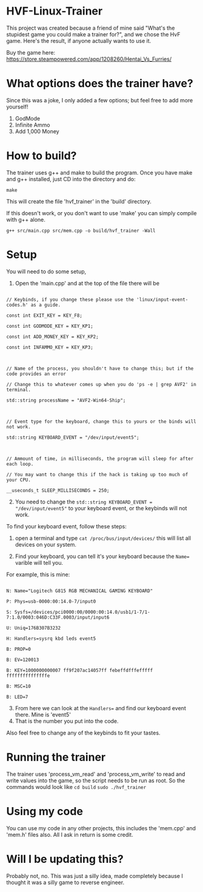 # HVF-Linux-Trainer

This project was created because a friend of mine said "What's the stupidest game you could make a trainer for?", and we chose the HvF game. Here's the result, if anyone actually wants to use it.



Buy the game here: https://store.steampowered.com/app/1208260/Hentai_Vs_Furries/

# What options does the trainer have?
Since this was a joke, I only added a few options; but feel free to add more yourself!

1. GodMode
2. Infinite Ammo
3. Add 1,000 Money


# How to build?

The trainer uses g++ and make to build the program. Once you have make and g++ installed, just CD into the directory and do:



`make`



This will create the file 'hvf_trainer' in the 'build' directory.



If this doesn't work, or you don't want to use 'make' you can simply compile with g++ alone.



`g++ src/main.cpp src/mem.cpp -o build/hvf_trainer -Wall`



# Setup

You will need to do some setup,



1. Open the 'main.cpp' and at the top of the file there will be

```

// Keybinds, if you change these please use the 'linux/input-event-codes.h' as a guide.

const int EXIT_KEY = KEY_F8;

const int GODMODE_KEY = KEY_KP1;

const int ADD_MONEY_KEY = KEY_KP2;

const int INFAMMO_KEY = KEY_KP3;



// Name of the process, you shouldn't have to change this; but if the code provides an error

// Change this to whatever comes up when you do 'ps -e | grep AVF2' in terminal.

std::string processName = "AVF2-Win64-Ship";



// Event type for the keyboard, change this to yours or the binds will not work.

std::string KEYBOARD_EVENT = "/dev/input/event5";



// Ammount of time, in milliseconds, the program will sleep for after each loop.

// You may want to change this if the hack is taking up too much of your CPU.

__useconds_t SLEEP_MILLISECONDS = 250;

```



2. You need to change the `std::string KEYBOARD_EVENT = "/dev/input/event5"` to your keyboard event, or the keybinds will not work.



To find your keyboard event, follow these steps:

1. open a terminal and type `cat /proc/bus/input/devices/` this will list all devices on your system.

2. Find your keyboard, you can tell it's your keyboard because the `Name=` varible will tell you.

For example, this is mine:

```I: Bus=0003 Vendor=046d Product=c33f Version=0111

N: Name="Logitech G815 RGB MECHANICAL GAMING KEYBOARD"

P: Phys=usb-0000:00:14.0-7/input0

S: Sysfs=/devices/pci0000:00/0000:00:14.0/usb1/1-7/1-7:1.0/0003:046D:C33F.0003/input/input6

U: Uniq=176B307B3232

H: Handlers=sysrq kbd leds event5 

B: PROP=0

B: EV=120013

B: KEY=1000000000007 ff9f207ac14057ff febeffdfffefffff fffffffffffffffe

B: MSC=10

B: LED=7

```
3. From here we can look at the `Handlers=` and find our keyboard event there. Mine is 'event5'
4. That is the number you put into the code.

Also feel free to change any of the keybinds to fit your tastes.

# Running the trainer
The trainer uses 'process_vm_read' and 'process_vm_write' to read and write values into the game, so the script needs to be run as root.
So the commands would look like
`cd build`
`sudo ./hvf_trainer`

# Using my code
You can use my code in any other projects, this includes the 'mem.cpp' and 'mem.h' files also. All I ask in return is some credit.

# Will I be updating this?
Probably not, no. This was just a silly idea, made completely because I thought it was a silly game to reverse engineer.

